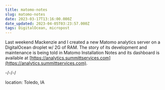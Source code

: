 ```yaml
---
title: matomo-notes
slug: matomo-notes
date: 2023-03-17T13:16:00.000Z
date_updated: 2023-04-05T03:23:57.000Z
tags: DigitalOcean, micropost
---
```


Last weekend Mackenzie and I created a new Matomo analytics server on a DigitalOcean droplet w/ 2G of RAM. The story of its development and maintenance is being told in Matomo Installation Notes and its dashboard is available at [https://analytics.summittservices.com](https://analytics.summittservices.com).

-/-/-/

location: Toledo, IA

